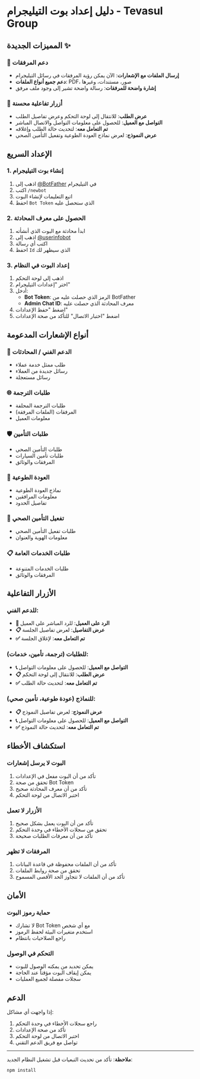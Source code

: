 # دليل إعداد بوت التيليجرام - Tevasul Group

## المميزات الجديدة ✨

### 📎 دعم المرفقات
- **إرسال الملفات مع الإشعارات**: الآن يمكن رؤية المرفقات في رسائل التيليجرام
- **دعم جميع أنواع الملفات**: PDF، صور، مستندات، وغيرها
- **إشارة واضحة للمرفقات**: رسالة واضحة تشير إلى وجود ملف مرفق

### 🔘 أزرار تفاعلية محسنة
- **عرض الطلب**: للانتقال إلى لوحة التحكم وعرض تفاصيل الطلب
- **التواصل مع العميل**: للحصول على معلومات التواصل والاتصال المباشر
- **تم التعامل معه**: لتحديث حالة الطلب وإغلاقه
- **عرض النموذج**: لعرض نماذج العودة الطوعية وتفعيل التأمين الصحي

## الإعداد السريع

### 1. إنشاء بوت التيليجرام
1. اذهب إلى [@BotFather](https://t.me/botfather) في التيليجرام
2. اكتب `/newbot`
3. اتبع التعليمات لإنشاء البوت
4. احفظ `Bot Token` الذي ستحصل عليه

### 2. الحصول على معرف المحادثة
1. ابدأ محادثة مع البوت الذي أنشأته
2. اذهب إلى [@userinfobot](https://t.me/userinfobot)
3. اكتب أي رسالة
4. احفظ `Id` الذي سيظهر لك

### 3. إعداد البوت في النظام
1. اذهب إلى لوحة التحكم
2. اختر "إعدادات التيليجرام"
3. أدخل:
   - **Bot Token**: الرمز الذي حصلت عليه من BotFather
   - **Admin Chat ID**: معرف المحادثة الذي حصلت عليه
4. اضغط "حفظ الإعدادات"
5. اضغط "اختبار الاتصال" للتأكد من صحة الإعدادات

## أنواع الإشعارات المدعومة

### 💬 الدعم الفني / المحادثات
- طلب ممثل خدمة عملاء
- رسائل جديدة من العملاء
- رسائل مستعجلة

### 🌐 طلبات الترجمة
- طلبات الترجمة المحلفة
- المرفقات (الملفات المرفقة)
- معلومات العميل

### 🛡️ طلبات التأمين
- طلبات التأمين الصحي
- طلبات تأمين السيارات
- المرفقات والوثائق

### 🛂 العودة الطوعية
- نماذج العودة الطوعية
- معلومات المرافقين
- تفاصيل الحدود

### 🏥 تفعيل التأمين الصحي
- طلبات تفعيل التأمين الصحي
- معلومات الهوية والعنوان

### 📋 طلبات الخدمات العامة
- طلبات الخدمات المتنوعة
- المرفقات والوثائق

## الأزرار التفاعلية

### للدعم الفني:
- **💬 الرد على العميل**: للرد المباشر على العميل
- **📋 عرض التفاصيل**: لعرض تفاصيل الجلسة
- **✅ تم التعامل معه**: لإغلاق الجلسة

### للطلبات (ترجمة، تأمين، خدمات):
- **📞 التواصل مع العميل**: للحصول على معلومات التواصل
- **📋 عرض الطلب**: للانتقال إلى لوحة التحكم
- **✅ تم التعامل معه**: لتحديث حالة الطلب

### للنماذج (عودة طوعية، تأمين صحي):
- **📋 عرض النموذج**: لعرض تفاصيل النموذج
- **📞 التواصل مع العميل**: للحصول على معلومات التواصل
- **✅ تم التعامل معه**: لتحديث حالة النموذج

## استكشاف الأخطاء

### البوت لا يرسل إشعارات
1. تأكد من أن البوت مفعل في الإعدادات
2. تحقق من صحة Bot Token
3. تأكد من أن معرف المحادثة صحيح
4. اختبر الاتصال من لوحة التحكم

### الأزرار لا تعمل
1. تأكد من أن البوت يعمل بشكل صحيح
2. تحقق من سجلات الأخطاء في وحدة التحكم
3. تأكد من أن معرفات الطلبات صحيحة

### المرفقات لا تظهر
1. تأكد من أن الملفات محفوظة في قاعدة البيانات
2. تحقق من صحة روابط الملفات
3. تأكد من أن الملفات لا تتجاوز الحد الأقصى المسموح

## الأمان

### حماية رموز البوت
- لا تشارك Bot Token مع أي شخص
- استخدم متغيرات البيئة لحفظ الرموز
- راجع الصلاحيات بانتظام

### التحكم في الوصول
- يمكن تحديد من يمكنه الوصول للبوت
- يمكن إيقاف البوت مؤقتاً عند الحاجة
- سجلات مفصلة لجميع العمليات

## الدعم

إذا واجهت أي مشاكل:
1. راجع سجلات الأخطاء في وحدة التحكم
2. تأكد من صحة الإعدادات
3. اختبر الاتصال من لوحة التحكم
4. تواصل مع فريق الدعم التقني

---

**ملاحظة**: تأكد من تحديث التبعيات قبل تشغيل النظام الجديد:
```bash
npm install
```
